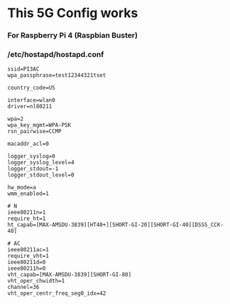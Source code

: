 # This 5G Config works
### For Raspberry Pi 4 (Raspbian Buster)
### /etc/hostapd/hostapd.conf

```
ssid=PI3AC
wpa_passphrase=test12344321tset

country_code=US

interface=wlan0
driver=nl80211

wpa=2
wpa_key_mgmt=WPA-PSK
rsn_pairwise=CCMP

macaddr_acl=0

logger_syslog=0
logger_syslog_level=4
logger_stdout=-1
logger_stdout_level=0

hw_mode=a
wmm_enabled=1

# N
ieee80211n=1
require_ht=1
ht_capab=[MAX-AMSDU-3839][HT40+][SHORT-GI-20][SHORT-GI-40][DSSS_CCK-40]

# AC
ieee80211ac=1
require_vht=1
ieee80211d=0
ieee80211h=0
vht_capab=[MAX-AMSDU-3839][SHORT-GI-80]
vht_oper_chwidth=1
channel=36
vht_oper_centr_freq_seg0_idx=42
```
